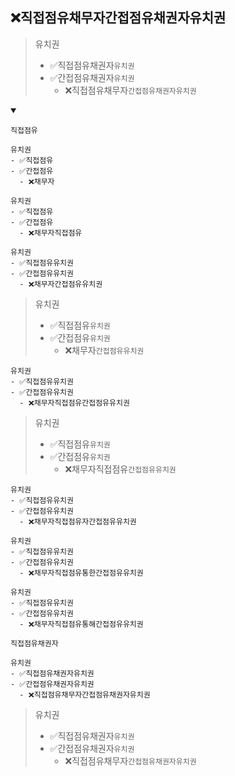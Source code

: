## ❌직접점유채무자간접점유채권자유치권
> 유치권
> - ✅직접점유채권자`유치권`
> - ✅간접점유채권자`유치권`
>   - ❌직접점유채무자`간접점유채권자유치권`
<details open>
    <summary></summary>

`직접점유`
```
유치권
- ✅직접점유
- ✅간접점유
  - ❌채무자
```
```
유치권
- ✅직접점유
- ✅간접점유
  - ❌채무자직접점유
```

```
유치권
- ✅직접점유유치권
- ✅간접점유유치권
  - ❌채무자간접점유유치권
```
> 유치권
> - ✅직접점유`유치권`
> - ✅간접점유`유치권`
>   - ❌채무자`간접점유유치권`

```
유치권
- ✅직접점유유치권
- ✅간접점유유치권
  - ❌채무자직접점유간접점유유치권
```
> 유치권
> - ✅직접점유`유치권`
> - ✅간접점유`유치권`
>   - ❌채무자직접점유`간접점유유치권`

```
유치권
- ✅직접점유유치권
- ✅간접점유유치권
  - ❌채무자직접점유자간접점유유치권
```
```
유치권
- ✅직접점유유치권
- ✅간접점유유치권
  - ❌채무자직접점유통한간접점유유치권
```
```
유치권
- ✅직접점유유치권
- ✅간접점유유치권
  - ❌채무자직접점유통해간접점유유치권
```

`직접점유채권자`
```
유치권
- ✅직접점유채권자유치권
- ✅간접점유채권자유치권
  - ❌직접점유채무자간접점유채권자유치권
```
> 유치권
> - ✅직접점유채권자`유치권`
> - ✅간접점유채권자`유치권`
>   - ❌직접점유채무자`간접점유채권자유치권`
</details>

